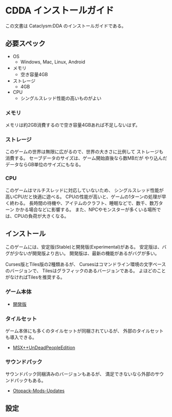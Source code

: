# CDDA インストールガイド
この文書は Cataclysm:DDA のインストールガイドである。

## 必要スペック

* OS
    * Windows, Mac, Linux, Android
* メモリ
    * 空き容量4GB
* ストレージ
    * 4GB
* CPU
    * シングルスレッド性能の高いものがよい

### メモリ
メモリは約2GB消費するので空き容量4GBあれば不足しないはず。

### ストレージ
このゲームの世界は無限に広がるので、世界の大きさに比例して
ストレージも消費する。
セーブデータのサイズは、ゲーム開始直後なら数MBだが
やり込んだデータならGB単位のサイズにもなる。

### CPU
このゲームはマルチスレッドに対応していないため、
シングルスレッド性能が高いCPUだと快適に遊べる。
CPUの性能が高いと、ゲームの1ターンの処理が早く終わる。
長時間の待機や、アイテムのクラフト、睡眠などで、数千、数万ターン
かかる場合などに影響する。
また、NPCやモンスターが多くいる場所では、CPUの負荷が大きくなる。

## インストール
このゲームには、安定版(Stable)と開発版(Experimental)がある。
安定版は、バグが少ないが開発版より古い。
開発版は、最新の機能があるがバグが多い。

Curses版とTiles版の2種類あるが、
Cursesはコマンドライン環境の文字ベースのバージョンで、
Tilesはグラフィックのあるバージョンである。
よほどのことがなければTilesを推奨する。

### ゲーム本体

* [開発版](experimental/INSTALL.md)

### タイルセット
ゲーム本体にも多くのタイルセットが同梱されているが、
外部のタイルセットも導入できる。

* [MSX++UnDeadPeopleEdition](tilesets/UDP.md)

### サウンドパック
サウンドパック同梱済みのバージョンもあるが、
満足できないなら外部のサウンドパックもある。

* [Otopack-Mods-Updates](soundpack/OTOPACK-MODS-UPDATES.md)

## 設定
